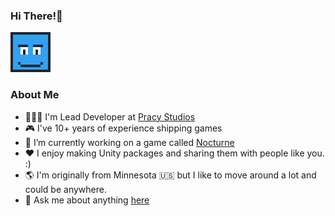 <h3>Hi There!👋</h3>
<img src="https://raw.githubusercontent.com/coryleach/UnityPackages/master/Documentation/GameframeFace.gif" />
<h3>About Me</h3>

- 👨🏼‍💻 I'm Lead Developer at [Pracy Studios](https://pracystudios.com)
- 🎮 I've 10+ years of experience shipping games
- 👾 I’m currently working on a game called [Nocturne](https://store.steampowered.com/app/883590/Nocturne_Prelude)
- ❤️ I enjoy making Unity packages and sharing them with people like you. :)
- 🌎 I'm originally from Minnesota 🇺🇸 but I like to move around a lot and could be anywhere.
- 💬 Ask me about anything [here](https://github.com/coryleach/coryleach/issues)

<!--
### Hi there 👋
**coryleach/coryleach** is a ✨ _special_ ✨ repository because its `README.md` (this file) appears on your GitHub profile.
Here are some ideas to get you started:

- 🔭 I’m currently working on ...
- 🌱 I’m currently learning ...
- 👯 I’m looking to collaborate on ...
- 🤔 I’m looking for help with ...
- 💬 Ask me about ...
- 📫 How to reach me: ...
- 😄 Pronouns: ...
- ⚡ Fun fact: ...
-->
